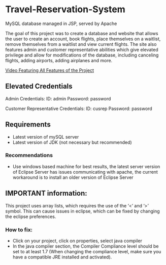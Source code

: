 # Travel-Reservation-System
MySQL database managed in JSP, served by Apache

The goal of this project was to create a database and website that allows the user to create an account, book flights, place themselves on a waitlist, remove themselves from a waitlist and view current flights. The site also features admin and customer representative abilities which give elevated privilege and allow for modifications of the database, including canceling flights, adding airports, adding airplanes and more.

[Video Featuring All Features of the Project](https://drive.google.com/file/d/1tCNIv0OSV_TU2gjSlar0YlXcMogr8-xe/view?usp=sharing)

## Elevated Credentials
Admin Credentials:
	ID: admin
	Password: password

Customer Representative Credentials:
	ID: cusrep
	Password: password

## Requirements
- Latest version of mySQL server
- Latest version of JDK (not necessary but recommended)

### Recommendations
- Use windows based machine for best results, the latest server version of Eclipse Server has issues communicating with apache, the current workaround is to install an older version of Eclipse Server

## IMPORTANT information:
This project uses array lists, which requires the use of the ‘<‘ and ‘>’ symbol. This can cause issues in eclipse, which can be fixed by changing the eclipse preferences.

### How to fix:
- Click on your project, click on properties, select java compiler
- In the java compiler section, the Compiler Compliance level should be set to at least 1.7 (When changing the compliance level, make sure you have a compatible JRE installed and activated).


